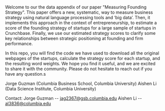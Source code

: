 
Welcome to our the data appendix of our paper "Measuring Founding Strategy".  This paper offers a new, systematic, way to measure business strategy using natural language processing tools and ‘big data’.   Then, it implements this approach in the context of entrepreneurship, to estimate a score of the founding strategy of startups for a large sample of startups in Crunchbase.   Finally, we use our estimated strategy scores to clarify some key relationships between strategic positioning at founding and firm performance.  


In this repo, you will find the code we have used to download all the original webpages of the startups, calculate the strategy score for each startup, and the resulting word weights.  We hope you find it useful, and we are excited to share it with the community.  Please do not hesitate to reach out if you have any question.s

Jorge Guzman (Columbia Business School, Columbia University)
Aishen Li (Data Science Institute, Columbia University)

Contact:
  Jorge Guzman -- jag2367@gsb.columbia.edu
  Aishen Li -- al3836@columbia.edu
